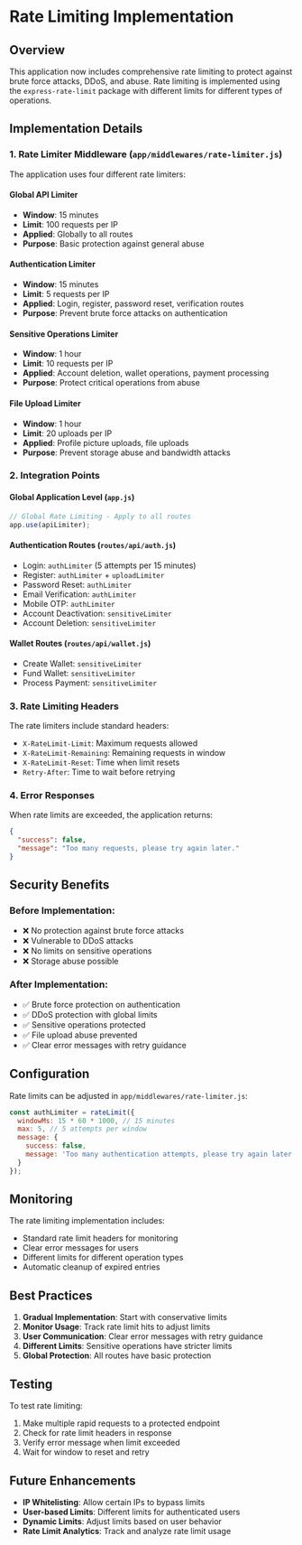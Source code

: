 # Rate Limiting Implementation

## Overview

This application now includes comprehensive rate limiting to protect against brute force attacks, DDoS, and abuse. Rate limiting is implemented using the `express-rate-limit` package with different limits for different types of operations.

## Implementation Details

### 1. Rate Limiter Middleware (`app/middlewares/rate-limiter.js`)

The application uses four different rate limiters:

#### **Global API Limiter**
- **Window**: 15 minutes
- **Limit**: 100 requests per IP
- **Applied**: Globally to all routes
- **Purpose**: Basic protection against general abuse

#### **Authentication Limiter**
- **Window**: 15 minutes
- **Limit**: 5 requests per IP
- **Applied**: Login, register, password reset, verification routes
- **Purpose**: Prevent brute force attacks on authentication

#### **Sensitive Operations Limiter**
- **Window**: 1 hour
- **Limit**: 10 requests per IP
- **Applied**: Account deletion, wallet operations, payment processing
- **Purpose**: Protect critical operations from abuse

#### **File Upload Limiter**
- **Window**: 1 hour
- **Limit**: 20 uploads per IP
- **Applied**: Profile picture uploads, file uploads
- **Purpose**: Prevent storage abuse and bandwidth attacks

### 2. Integration Points

#### **Global Application Level** (`app.js`)
```javascript
// Global Rate Limiting - Apply to all routes
app.use(apiLimiter);
```

#### **Authentication Routes** (`routes/api/auth.js`)
- Login: `authLimiter` (5 attempts per 15 minutes)
- Register: `authLimiter` + `uploadLimiter`
- Password Reset: `authLimiter`
- Email Verification: `authLimiter`
- Mobile OTP: `authLimiter`
- Account Deactivation: `sensitiveLimiter`
- Account Deletion: `sensitiveLimiter`

#### **Wallet Routes** (`routes/api/wallet.js`)
- Create Wallet: `sensitiveLimiter`
- Fund Wallet: `sensitiveLimiter`
- Process Payment: `sensitiveLimiter`

### 3. Rate Limiting Headers

The rate limiters include standard headers:
- `X-RateLimit-Limit`: Maximum requests allowed
- `X-RateLimit-Remaining`: Remaining requests in window
- `X-RateLimit-Reset`: Time when limit resets
- `Retry-After`: Time to wait before retrying

### 4. Error Responses

When rate limits are exceeded, the application returns:
```json
{
  "success": false,
  "message": "Too many requests, please try again later."
}
```

## Security Benefits

### **Before Implementation:**
- ❌ No protection against brute force attacks
- ❌ Vulnerable to DDoS attacks
- ❌ No limits on sensitive operations
- ❌ Storage abuse possible

### **After Implementation:**
- ✅ Brute force protection on authentication
- ✅ DDoS protection with global limits
- ✅ Sensitive operations protected
- ✅ File upload abuse prevented
- ✅ Clear error messages with retry guidance

## Configuration

Rate limits can be adjusted in `app/middlewares/rate-limiter.js`:

```javascript
const authLimiter = rateLimit({
  windowMs: 15 * 60 * 1000, // 15 minutes
  max: 5, // 5 attempts per window
  message: {
    success: false,
    message: 'Too many authentication attempts, please try again later.'
  }
});
```

## Monitoring

The rate limiting implementation includes:
- Standard rate limit headers for monitoring
- Clear error messages for users
- Different limits for different operation types
- Automatic cleanup of expired entries

## Best Practices

1. **Gradual Implementation**: Start with conservative limits
2. **Monitor Usage**: Track rate limit hits to adjust limits
3. **User Communication**: Clear error messages with retry guidance
4. **Different Limits**: Sensitive operations have stricter limits
5. **Global Protection**: All routes have basic protection

## Testing

To test rate limiting:
1. Make multiple rapid requests to a protected endpoint
2. Check for rate limit headers in response
3. Verify error message when limit exceeded
4. Wait for window to reset and retry

## Future Enhancements

- **IP Whitelisting**: Allow certain IPs to bypass limits
- **User-based Limits**: Different limits for authenticated users
- **Dynamic Limits**: Adjust limits based on user behavior
- **Rate Limit Analytics**: Track and analyze rate limit usage 
